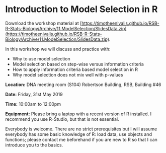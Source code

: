 # Introduction to Model Selection in R

Download the workshop material at [https://timotheenivalis.github.io/RSB-R-Stats-Biology/Archive/11.ModelSelection/SlidesData.zip](https://timotheenivalis.github.io/RSB-R-Stats-Biology/Archive/11.ModelSelection/SlidesData.zip).

In this workshop we will discuss and practice with:

* Why to use model selection
* Model selection based on step-wise versus information criteria
* How to apply information criteria based model selection in R
* Why model selection does not mix well with p-values

**Location:** DNA meeting room (S104) Robertson Building, RSB, Building #46

**Date:** Friday, 31st May 2019

**Time:** 10:00am to 12:00pm

**Equipment:** Please bring a laptop with a recent version of R installed. I recommend you use R-Studio, but that is not essential.


Everybody is welcome. There are no strict prerequisites but I will assume everybody has some basic knowledge of R: load data, use objects and functions; please contact me beforehand if you are new to R so that I can introduce you to the basics.
